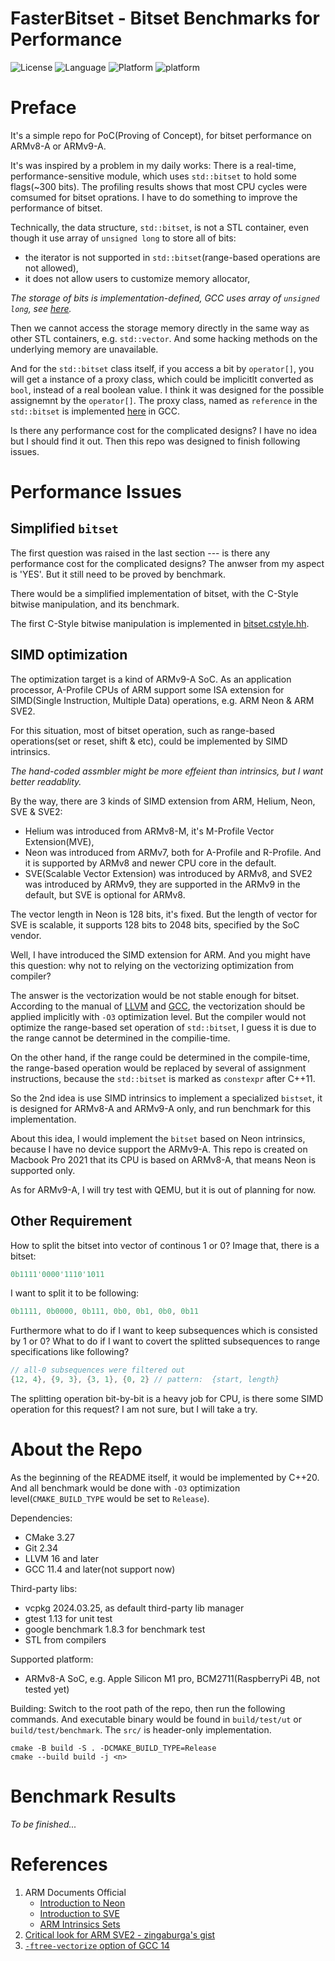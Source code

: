 # FasterBitset - Bitset Benchmarks for Performance

<p>
<img alt="License" src="https://img.shields.io/github/license/zhang-stephen/FasterBitset?style=flat-square">
<img alt="Language" src="https://img.shields.io/badge/C%2B%2B20-blue?style=flat-square&logo=C%2B%2B">
<img alt="Platform" src="https://img.shields.io/badge/ARMv8--A-black?style=flat-square&logo=arm&logoColor=blue">
<img alt="platform" src='https://img.shields.io/badge/mac%20os-000000?style=flat-square&logo=apple&logoColor=F0F0F0'>
</p>

# Preface
It's a simple repo for PoC(Proving of Concept), for bitset performance on ARMv8-A or ARMv9-A.

It's was inspired by a problem in my daily works: There is a real-time, performance-sensitive module, which uses `std::bitset` to hold some flags(~300 bits). The profiling results shows that most CPU cycles were comsumed for bitset oprations. I have to do something to improve the performance of bitset.

Technically, the data structure, `std::bitset`, is not a STL container, even though it use array of `unsigned long` to store all of bits:

- the iterator is not supported in `std::bitset`(range-based operations are not allowed),
- it does not allow users to customize memory allocator,

*The storage of bits is implementation-defined, GCC uses array of `unsigned long`, see [here](https://github.com/gcc-mirror/gcc/blob/5609d77e683944439fae38323ecabc44a1eb4671/libstdc%2B%2B-v3/include/std/bitset#L87).*

Then we cannot access the storage memory directly in the same way as other STL containers, e.g. `std::vector`. And some hacking methods on the underlying memory are unavailable.

And for the `std::bitset` class itself, if you access a bit by `operator[]`, you will get a instance of a proxy class, which could be implicitlt converted as `bool`, instead of a real boolean value. I think it was designed for the possible assignemnt by the `operator[]`. The proxy class, named as `reference` in the `std::bitset` is implemented [here](https://github.com/gcc-mirror/gcc/blob/5609d77e683944439fae38323ecabc44a1eb4671/libstdc%2B%2B-v3/include/std/bitset#L860) in GCC.

Is there any performance cost for the complicated designs? I have no idea but I should find it out. Then this repo was designed to finish following issues.

# Performance Issues

## Simplified `bitset`
The first question was raised in the last section --- is there any performance cost for the complicated designs? The anwser from my aspect is 'YES'. But it still need to be proved by benchmark.

There would be a simplified implementation of bitset, with the C-Style bitwise manipulation, and its benchmark.

The first C-Style bitwise manipulation is implemented in [bitset.cstyle.hh](./src/bitset.cstyle.hh).

## SIMD optimization
The optimization target is a kind of ARMv9-A SoC. As an application processor, A-Profile CPUs of ARM support some ISA extension for SIMD(Single Instruction, Multiple Data) operations, e.g. ARM Neon & ARM SVE2.

For this situation, most of bitset operation, such as range-based operations(set or reset, shift & etc), could be implemented by SIMD intrinsics.

*The hand-coded assmbler might be more effeient than intrinsics, but I want better readablity.*

By the way, there are 3 kinds of SIMD extension from ARM, Helium, Neon, SVE & SVE2:

- Helium was introduced from ARMv8-M, it's M-Profile Vector Extension(MVE),
- Neon was introduced from ARMv7, both for A-Profile and R-Profile. And it is supported by ARMv8 and newer CPU core in the default.
- SVE(Scalable Vector Extension) was introduced by ARMv8, and SVE2 was introduced by ARMv9, they are supported in the ARMv9 in the default, but SVE is optional for ARMv8.

The vector length in Neon is 128 bits, it's fixed. But the length of vector for SVE is scalable, it supports 128 bits to 2048 bits, specified by the SoC vendor.

Well, I have introduced the SIMD extension for ARM. And you might have this question: why not to relying on the vectorizing optimization from compiler?

The answer is the vectorization would be not stable enough for bitset. According to the manual of [LLVM](https://llvm.org/docs/Vectorizers.html) and [GCC](https://gcc.gnu.org/onlinedocs/gcc-14.1.0/gcc/Optimize-Options.html#index-ftree-vectorize), the vectorization should be applied implicitly with `-O3` optimization level. But the compiler would not optimize the range-based set operation of `std::bitset`, I guess it is due to the range cannot be determined in the compilie-time.

On the other hand, if the range could be determined in the compile-time, the range-based operation would be replaced by several of assignment instructions, because the `std::bitset` is marked as `constexpr` after C++11.

So the 2nd idea is use SIMD intrinsics to implement a specialized `bistset`, it is designed for ARMv8-A and ARMv9-A only, and run benchmark for this implementation.

About this idea, I would implement the `bitset` based on Neon intrinsics, because I have no device support the ARMv9-A. This repo is created on Macbook Pro 2021 that its CPU is based on ARMv8-A, that means Neon is supported only.

As for ARMv9-A, I will try test with QEMU, but it is out of planning for now.

## Other Requirement

How to split the bitset into vector of continous 1 or 0? Image that, there is a bitset:

```cpp
0b1111'0000'1110'1011
```

I want to split it to be following:
```cpp
0b1111, 0b0000, 0b111, 0b0, 0b1, 0b0, 0b11
```

Furthermore what to do if I want to keep subsequences which is consisted by 1 or 0? What to do if I want to covert the splitted subsequences to range specifications like following?

```cpp
// all-0 subsequences were filtered out
{12, 4}, {9, 3}, {3, 1}, {0, 2} // pattern:  {start, length}
```

The splitting operation bit-by-bit is a heavy job for CPU, is there some SIMD operation for this request? I am not sure, but I will take a try.

# About the Repo
As the beginning of the README itself, it would be implemented by C++20. And all benchmark would be done with `-O3` optimization level(`CMAKE_BUILD_TYPE` would be set to `Release`).

Dependencies:
- CMake 3.27
- Git 2.34
- LLVM 16 and later
- GCC 11.4 and later(not support now)

Third-party libs:
- vcpkg 2024.03.25, as default third-party lib manager
- gtest 1.13 for unit test
- google benchmark 1.8.3 for benchmark test
- STL from compilers

Supported platform:
- ARMv8-A SoC, e.g. Apple Silicon M1 pro, BCM2711(RaspberryPi 4B, not tested yet)
<!-- - ARMv9-A SoC, in the planning
- x86-64, with Neon2SSE, out of the planning -->

Building:
Switch to the root path of the repo, then run the following commands. And executable binary would be found in `build/test/ut` or `build/test/benchmark`. The `src/` is header-only implementation.

```shell
cmake -B build -S . -DCMAKE_BUILD_TYPE=Release
cmake --build build -j <n>
```

# Benchmark Results
*To be finished...*

# References
1. ARM Documents Official
    - [Introduction to Neon](https://developer.arm.com/Architectures/Neon)
    - [Introduction to SVE](https://developer.arm.com/Architectures/Scalable%20Vector%20Extensions)
    - [ARM Intrinsics Sets](https://developer.arm.com/architectures/instruction-sets/intrinsics/)
2. [Critical look for ARM SVE2 - zingaburga's gist](https://gist.github.com/zingaburga/805669eb891c820bd220418ee3f0d6bd)
3. [`-ftree-vectorize` option of GCC 14](https://gcc.gnu.org/onlinedocs/gcc-14.1.0/gcc/Optimize-Options.html#index-ftree-vectorize)
